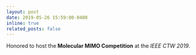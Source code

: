```yaml
---
layout: post
date: 2019-05-26 15:59:00-0400
inline: true
related_posts: false
---
```


Honored to host the <b>Molecular MIMO Competition</b> at the <i>IEEE CTW 2019</i>.

